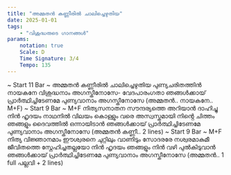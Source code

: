 ```yaml
---
title: "അമ്മതൻ കണ്ണീരിൽ ചാലിച്ചെഴുതിയ"
date: 2025-01-01
tags:
    - "വിശുദ്ധരുടെ ഗാനങ്ങൾ"
params:
    notation: true
    Scale: D
    Time Signature: 3/4
    Tempo: 135
---
```


~ Start 11 Bar ~
അമ്മതൻ കണ്ണീരിൽ ചാലിച്ചെഴുതിയ
പുണ്യചരിതത്തിൻ നായകനേ
വിശുദ്ധനാം അഗസ്തീനോസേ- വേദപാരംഗതാ
ഞങ്ങൾക്കായ് പ്രാർത്ഥിച്ചിടേണമേ
പുണ്യവാനാം അഗസ്തീനോസേ
(അമ്മതൻ.. നായകനേ.. M+F)
~ Start 9 Bar ~
M+F
നിത്യസനാതന സൗന്ദര്യത്തെ
അറിയാൻ ദാഹിച്ചു നിൻ ഹൃദയം
നാഥനിൽ വിലയം കൊള്ളും വരെ
അസ്വസ്തമായി നിൻ്റെ ചിത്തം
ഞങ്ങളും ദൈവത്തിൽ ഒന്നായിടാൻ
ഞങ്ങൾക്കായ് പ്രാർത്ഥിച്ചിടേണമേ
പുണ്യവാനാം അഗസ്തീനോസേ
(അമ്മതൻ കണ്ണീ.. 2 lines)
~ Start 9 Bar ~
M+F
നിത്യ വിജ്ഞാനമാം ഈശ്വരനെ
ചുറ്റിലും വാണിടും സോദരരേ
നശ്വരമാകുമീ ജീവിതത്തെ
സ്നേഹിച്ചതല്ലയോ നിൻ ഹൃദയം
ഞങ്ങളും നിൻ വഴി പുൽകിടുവാൻ
ഞങ്ങൾക്കായ് പ്രാർത്ഥിച്ചിടേണമേ
പുണ്യവാനാം അഗസ്തീനോസേ
(അമ്മതൻ.. 1 full പല്ലവി + 2 lines)
